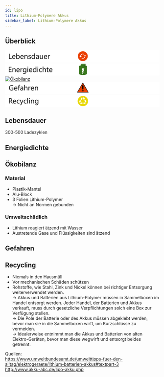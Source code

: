 ```yaml
---
id: lipo
title: Lithium-Polymere Akkus
sidebar_label: Lithium-Polymere Akkus
---
```


## Überblick

[![Lebensdauer](assets/lebensdauer_rot.png)](lithium#lebensdauer)
[![Energiedichte](assets/Energiedichte_voll.png)](lithium#energiedichte)
[![Ökobilanz](assets/Ökobilanz_rot.png)](lithium#ökobilanz)
[![Gefahren](assets/Gefahren_rot.png)](lithium#gefahren)
[![Recycling](assets/Recycling_gelb.png)](lithium#recycling)

## Lebensdauer

300-500 Ladezyklen

## Energiedichte

## Ökobilanz

### Material

- Plastik-Mantel
- Alu-Block
- 3 Folien Lithium-Polymer 
<br/> &rarr; Nicht an Normen gebunden

### Umweltschädlich

- Lithium reagiert ätzend mit Wasser
- Austretende Gase und Flüssigkeiten sind ätzend

## Gefahren

## Recycling

- Niemals in den Hausmüll
- Vor mechanischen Schäden schützen
- Rohstoffe, wie Stahl, Zink und Nickel können bei richtiger Entsorgung weiterverwendet werden.
<br/> &rarr; Akkus und Batterien aus Lithium-Polymer müssen in Sammelboxen im Handel entsorgt werden. Jeder Handel, der Batterien und Akkus verkauft, muss durch gesetzliche Verpflichtungen solch eine Box zur Verfügung stellen.
<br/> &rarr; Die Pole der Batterie oder des Akkus müssen abgeklebt werden, bevor man sie in die Sammelboxen wirft, um Kurzschlüsse zu vermeiden.
<br/> &rarr; Idealerweise entnimmt man die Akkus und Batterien von alten Elektro-Geräten, bevor man diese wegwirft und entsorgt beides getrennt.

Quellen: <br/>
https://www.umweltbundesamt.de/umwelttipps-fuer-den-alltag/elektrogeraete/lithium-batterien-akkus#textpart-3<br/>
http://www.akku-abc.de/lipo-akku.php

